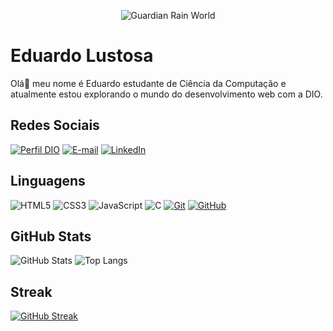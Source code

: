<p align="center"> 
    <img src="https://static.miraheze.org/rainworldwiki/a/a2/Guardian_idle.gif" alt="Guardian Rain World">
</p>

# Eduardo Lustosa

Olá👋 meu nome é Eduardo estudante de Ciência da Computação e atualmente estou explorando o mundo do desenvolvimento web com a DIO.

## Redes Sociais

[![Perfil DIO](https://img.shields.io/badge/-Meu%20Perfil%20na%20DIO-30A3DC?style=for-the-badge)](https://web.dio.me/users/eduardolustosa26/)
[![E-mail](https://img.shields.io/badge/-Email-000?style=for-the-badge&logo=microsoft-outlook&logoColor=E94D5F)](mailto:eduardolustosa26@gmail.com)
[![LinkedIn](https://img.shields.io/badge/LinkedIn-000?style=for-the-badge&logo=linkedin&logoColor=0E76A8)](https://www.linkedin.com/in/eduardolustosa/)

## Linguagens

![HTML5](https://img.shields.io/badge/HTML-000?style=for-the-badge&logo=html5&logoColor=30A3DC)
![CSS3](https://img.shields.io/badge/CSS3-000?style=for-the-badge&logo=css3&logoColor=E94D5F)
![JavaScript](https://img.shields.io/badge/JavaScript-000?style=for-the-badge&logo=javascript&logoColor=30A3DC)
![C](https://img.shields.io/badge/C-000?style=for-the-badge&logo=c)
[![Git](https://img.shields.io/badge/Git-000?style=for-the-badge&logo=git&logoColor=E94D5F)](https://git-scm.com/doc) 
[![GitHub](https://img.shields.io/badge/GitHub-000?style=for-the-badge&logo=github&logoColor=30A3DC)](https://docs.github.com/)

## GitHub Stats

![GitHub Stats](https://github-readme-stats.vercel.app/api?username=edulustosa&theme=transparent&bg_color=000&border_color=30A3DC&show_icons=true&icon_color=30A3DC&title_color=E94D5F&text_color=FFF)
![Top Langs](https://github-readme-stats-git-masterrstaa-rickstaa.vercel.app/api/top-langs/?username=edulustosa&layout=compact&bg_color=000&border_color=30A3DC&title_color=E94D5F&text_color=FFF)

## Streak

[![GitHub Streak](https://streak-stats.demolab.com/?user=edulustosa&theme=bear&background=000&border=30A3DC&dates=FFF)](https://git.io/streak-stats)
